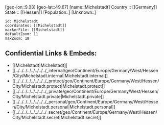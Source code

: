 ﻿---
location: [49.67,9.03] 
mapzoom: [7,12] 
mapmarker: city 
type: City
tags:
- geo/City


SpocWebEntityId: 32462
isDeleted: false
confidential: public

---
[geo-lon::9.03] 
[geo-lat::49.67] 
[name::Michelstadt] 
Country :: [[Germany]]  
State :: [[Hessen]] 
[Population::] 
[Unknown::] 


```leaflet
id: Michelstadt
coordinates: [[Michelstadt]] 
markerFile: [[Michelstadt]] 
defaultZoom: 11 
maxZoom: 18
```


## Confidential Links & Embeds: 
- [[Michelstadt|Michelstadt]]  
- [[../../../../../../../../_internal/geo/Continent/Europe/Germany/West/Hessen/City/Michelstadt.internal|Michelstadt.internal]] 
- [[../../../../../../../../_protect/geo/Continent/Europe/Germany/West/Hessen/City/Michelstadt.protect|Michelstadt.protect]] 
- [[../../../../../../../../_private/geo/Continent/Europe/Germany/West/Hessen/City/Michelstadt.private|Michelstadt.private]] 
- [[../../../../../../../../_personal/geo/Continent/Europe/Germany/West/Hessen/City/Michelstadt.personal|Michelstadt.personal]] 
- [[../../../../../../../../_secret/geo/Continent/Europe/Germany/West/Hessen/City/Michelstadt.secret|Michelstadt.secret]] 
